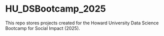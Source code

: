 # HU_DSBootcamp_2025

This repo stores projects created for the Howard University Data Science Bootcamp for Social Impact (2025). 
